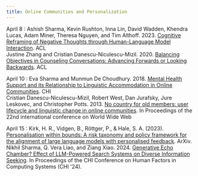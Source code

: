 ```yaml
---
title: Online Communities and Personalization
---
```


April 8
: Ashish Sharma, Kevin Rushton, Inna Lin, David Wadden, Khendra Lucas, Adam Miner, Theresa Nguyen, and Tim Althoff. 2023. [Cognitive Reframing of Negative Thoughts through Human-Language Model Interaction](https://drive.google.com/file/d/14U91WIDbPCuF_tQwGW1YJJyqaSl2kJlm/view?usp=sharing). ACL <br> Justine Zhang and Cristian Danescu-Niculescu-Mizil. 2020. [Balancing Objectives in Counseling Conversations: Advancing Forwards or Looking Backwards](https://drive.google.com/file/d/1VsdXUME922j44DPOmYtOyS4f34hSqrYU/view?usp=sharing). ACL

April 10
: Eva Sharma and Munmun De Choudhury. 2018. [Mental Health Support and its Relationship to Linguistic Accommodation in Online Communities](https://drive.google.com/file/d/1dGab7J8_q1UMgepkPtKVe_gxR2TXudEm/view?usp=sharing). CHI  <br> Cristian Danescu-Niculescu-Mizil, Robert West, Dan Jurafsky, Jure Leskovec, and Christopher Potts. 2013. [No country for old members: user lifecycle and linguistic change in online communities](https://drive.google.com/file/d/1oE_taRoIxdiRUFX8ic-RkeNuCkKF8FRq/view?usp=sharing). In Proceedings of the 22nd international conference on World Wide Web

April 15
: Kirk, H. R., Vidgen, B., Röttger, P., & Hale, S. A. (2023). [Personalisation within bounds: A risk taxonomy and policy framework for the alignment of large language models with personalised feedback](https://drive.google.com/file/d/1MkMVSkEvyIh60FIeLVnAO0DX5EKaP6Zt/view?usp=sharing). ArXiv. <br> Nikhil Sharma, Q. Vera Liao, and Ziang Xiao. 2024. [Generative Echo Chamber? Effect of LLM-Powered Search Systems on Diverse Information Seeking](https://drive.google.com/file/d/1yZSWmCLhBDN8BY58ppc3sgCM4AIric8K/view?usp=sharing). In Proceedings of the CHI Conference on Human Factors in Computing Systems (CHI '24).